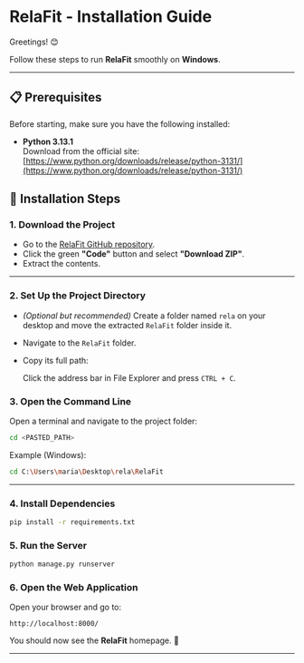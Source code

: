 # RelaFit - Installation Guide

Greetings! 😊

Follow these steps to run **RelaFit** smoothly on **Windows**.

---

## 📋 Prerequisites

Before starting, make sure you have the following installed:

- **Python 3.13.1**  
  Download from the official site:  
  [https://www.python.org/downloads/release/python-3131/](https://www.python.org/downloads/release/python-3131/)

## 🚀 Installation Steps

### 1. Download the Project

- Go to the [RelaFit GitHub repository](https://github.com/MariaAcevedo11/RelaFit).
- Click the green **"Code"** button and select **"Download ZIP"**.
- Extract the contents.

---

### 2. Set Up the Project Directory

- *(Optional but recommended)* Create a folder named `rela` on your desktop and move the extracted `RelaFit` folder inside it.
- Navigate to the `RelaFit` folder.
- Copy its full path:

  Click the address bar in File Explorer and press `CTRL + C`.


### 3. Open the Command Line

Open a terminal and navigate to the project folder:

```bash
cd <PASTED_PATH>
```

Example (Windows):

```bash
cd C:\Users\maria\Desktop\rela\RelaFit
```

---
### 4. Install Dependencies

```bash
pip install -r requirements.txt
```

### 5. Run the Server

```bash
python manage.py runserver
```
### 6. Open the Web Application

Open your browser and go to:

```
http://localhost:8000/
```

You should now see the **RelaFit** homepage. 🎉

---
